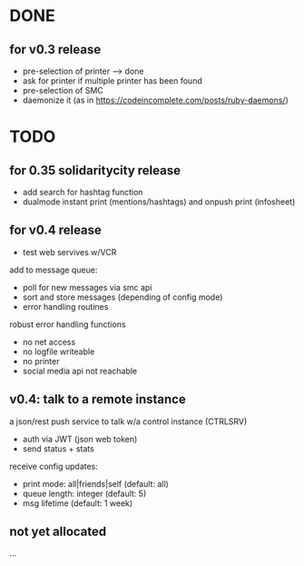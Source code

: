 # DONE

## for v0.3 release

* pre-selection of printer --> done
* ask for printer if multiple printer has been found
* pre-selection of SMC
* daemonize it (as in https://codeincomplete.com/posts/ruby-daemons/)

# TODO

## for 0.35 solidaritycity release

* add search for hashtag function
* dualmode instant print (mentions/hashtags) and onpush print (infosheet)

## for  v0.4 release

* test web servives w/VCR

add to message queue:
* poll for new messages via smc api
* sort and store messages (depending of config  mode)
* error handling routines


robust error handling functions
* no net access
* no logfile writeable
* no printer
* social media api not reachable

## v0.4: talk to a remote instance

a json/rest push service to talk w/a control instance (CTRLSRV)
* auth via JWT (json web token)
* send status + stats

receive config updates:
* print mode: all|friends|self (default: all)
* queue length: integer (default: 5)
* msg lifetime (default: 1 week)

## not yet allocated

...